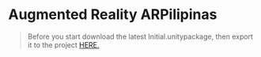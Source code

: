 # Augmented Reality ARPilipinas
> Before you start download the latest Initial.unitypackage, then export it to the project [HERE.](https://drive.google.com/drive/folders/1_5Y6I3SDD6SyayT4gb6MUarK28XCxjcP?usp=sharing)
